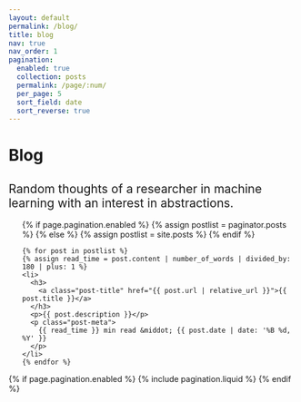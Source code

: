 ```yaml
---
layout: default
permalink: /blog/
title: blog
nav: true
nav_order: 1
pagination:
  enabled: true
  collection: posts
  permalink: /page/:num/
  per_page: 5
  sort_field: date
  sort_reverse: true
---
```


<div class="post">

  <div class="header-bar">
    <h1>Blog</h1>
    <h2 style="font-weight: normal;">
      Random thoughts of a researcher in machine learning with an interest in abstractions.
    </h2>
  </div>

  <ul class="post-list">
    {% if page.pagination.enabled %}
      {% assign postlist = paginator.posts %}
    {% else %}
      {% assign postlist = site.posts %}
    {% endif %}

    {% for post in postlist %}
    {% assign read_time = post.content | number_of_words | divided_by: 180 | plus: 1 %}
    <li>
      <h3>
        <a class="post-title" href="{{ post.url | relative_url }}">{{ post.title }}</a>
      </h3>
      <p>{{ post.description }}</p>
      <p class="post-meta">
        {{ read_time }} min read &middot; {{ post.date | date: '%B %d, %Y' }}
      </p>
    </li>
    {% endfor %}
  </ul>

  {% if page.pagination.enabled %}
    {% include pagination.liquid %}
  {% endif %}
</div>

